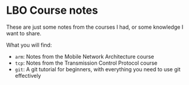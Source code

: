 # LBO Course notes

These are just some notes from the courses I had, or some knowledge I want to share.

What you will find:
- `arm`: Notes from the Mobile Network Architecture course
- `tcp`: Notes from the Transmission Control Protocol course
- `git`: A git tutorial for beginners, with everything you need to use git effectively
